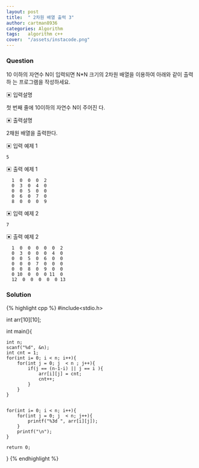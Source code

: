 ```yaml
---
layout: post
title:  " 2차원 배열 출력 3"
author: cartman8936
categories: Algorithm
tags:	algorithm c++
cover:  "/assets/instacode.png"
---
```


### Question
10 이하의 자연수 N이 입력되면 N*N 크기의 2차원 배열을 이용하여 아래와 같이 출력하 는 프로그램을 작성하세요.



▣ 입력설명 

첫 번째 줄에 10이하의 자연수 N이 주어진 다.

▣ 출력설명 

2채원 배열을 출력한다.

▣ 입력 예제 1
```
5

```

▣ 출력 예제 1
```
  1  0  0  0  2
  0  3  0  4  0  
  0  0  5  0  0  
  0  6  0  7  0  
  8  0  0  0  9

```

▣ 입력 예제 2
```
7

```

▣ 출력 예제 2
```
  1  0  0  0  0  0  2  
  0  3  0  0  0  4  0  
  0  0  5  0  6  0  0  
  0  0  0  7  0  0  0  
  0  0  8  0  9  0  0  
  0 10  0  0  0 11  0 
  12  0  0  0  0  0 13

```



### Solution

{% highlight cpp %}
#include<stdio.h>

int arr[10][10];

int main(){
	
	int n;
	scanf("%d", &n);
	int cnt = 1;
	for(int i= 0; i < n; i++){
		for(int j = 0; j  < n ; j++){
			if(j == (n-1-i) || j == i ){
				arr[i][j] = cnt;
				cnt++;
			}
		}
	}
	
	
	for(int i= 0; i < n; i++){
		for(int j = 0; j  < n; j++){
			printf("%3d ", arr[i][j]);	
		}
		printf("\n");
	}
	
	return 0;
}
{% endhighlight %}


